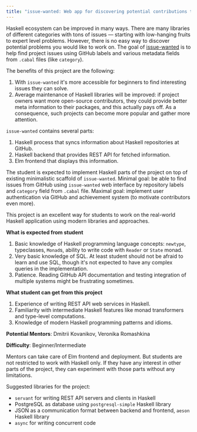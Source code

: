 ```yaml
---
title: "issue-wanted: Web app for discovering potential contributions to the Haskell ecosystem"
---
```


Haskell ecosystem can be improved in many ways. There are many libraries of
different categories with tons of issues — starting with low-hanging fruits to
expert level problems. However, there is no easy way to discover potential
problems you would like to work on. The goal of
[issue-wanted](https://github.com/kowainik/issue-wanted) is to help find project
issues using GitHub labels and various metadata fields from `.cabal` files
(like `category`).

The benefits of this project are the following:

1. With `issue-wanted` it's more accessible for beginners to find interesting
   issues they can solve.
2. Average maintenance of Haskell libraries will be improved: if project owners
   want more open-source contributors, they could provide better meta
   information to their packages, and this actually pays off. As a consequence,
   such projects can become more popular and gather more attention.

`issue-wanted` contains several parts:

1. Haskell process that syncs information about Haskell repositories at GitHub.
2. Haskell backend that provides REST API for fetched information.
3. Elm frontend that displays this information.

The student is expected to implement Haskell parts of the project on top of
existing minimalistic scaffold of `issue-wanted`. Minimal goal: be able to find
issues from GitHub using `issue-wanted` web interface by repository labels and
`category` field from `.cabal` file. Maximal goal: implement user authentication
via GitHub and achievement system (to motivate contributors even more).

This project is an excellent way for students to work on the real-world Haskell
application using modern libraries and approaches.

**What is expected from student**

1. Basic knowledge of Haskell programming language concepts: `newtype`,
   typeclasses, `Monad`s, ability to write code with `Reader` or `State` monad.
2. Very basic knowledge of SQL. At least student should not be afraid to learn
   and use SQL, though it's not expected to have any complex queries in the
   implementation.
3. Patience. Reading GitHub API documentation and testing integration of
   multiple systems might be frustrating sometimes.

**What student can get from this project**

1. Experience of writing REST API web services in Haskell.
2. Familiarity with intermediate Haskell features like monad transformers and
   type-level computations.
3. Knowledge of modern Haskell programming patterns and idioms.

**Potential Mentors**: Dmitrii Kovanikov, Veronika Romashkina

**Difficulty**: Beginner/Intermediate

Mentors can take care of Elm frontend and deployment. But students are not
restricted to work with Haskell only. If they have any interest in other parts
of the project, they can experiment with those parts without any limitations.

Suggested libraries for the project:

* `servant` for writing REST API servers and clients in Haskell
* PostgreSQL as database using `postgresql-simple` Haskell library
* JSON as a communication format between backend and frontend, `aeson` Haskell library
* `async` for writing concurrent code
